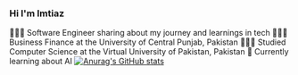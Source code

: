### Hi I'm Imtiaz

👩🏻‍💻 Software Engineer sharing about my journey and learnings in tech
👩🏻‍🎓 Business Finance at the University of Central Punjab, Pakistan
👩🏻‍🎓 Studied Computer Science at the Virtual University of Pakistan, Pakistan
💭 Currently learning about AI
[![Anurag's GitHub stats](https://github-readme-stats.vercel.app/api?username=imtiazmehmood)](https://github.com/anuraghazra/github-readme-stats)
